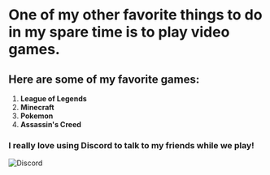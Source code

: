 # One of my other favorite things to do in my spare time is to play video games. 
## Here are some of my favorite games:
1. **League of Legends**
2. **Minecraft**
3. **Pokemon**
4. **Assassin's Creed**
### I really love using Discord to talk to my friends while we play!
![Discord](https://play-lh.googleusercontent.com/_4zBNFjA8S9yjNB_ONwqBvxTvyXYdC7Nh1jYZ2x6YEcldBr2fyijdjM2J5EoVdTpnkA=s180-rw)
